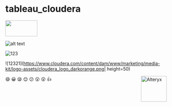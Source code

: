 # tableau_cloudera

<img src="https://www.cloudera.com/content/dam/www/marketing/media-kit/logo-assets/cloudera_logo_darkorange.png" height="50"  width="100">








![alt text](https://www.absentdata.com/wp-content/uploads/2018/01/Tableau-logo.jpg )

![123](123123213https://www.cloudera.com/content/dam/www/marketing/media-kit/logo-assets/cloudera_logo_darkorange.png )

![12321](https://www.cloudera.com/content/dam/www/marketing/media-kit/logo-assets/cloudera_logo_darkorange.png| height=50)


<img align="right" src="https://www.cloudera.com/content/dam/www/marketing/media-kit/logo-assets/cloudera_logo_darkorange.png"  height="80" alt="Alteryx">

:smile: :grinning: :sleepy: :relieved: :confused: :open_mouth: :astonished: :thumbsup:
